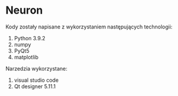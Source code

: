 # Neuron


Kody zostały napisane z wykorzystaniem następujących technologii:
1. Python 3.9.2
2. numpy
3. PyQt5
4. matplotlib

Narzedzia wykorzystane:
1. visual studio code
2. Qt designer 5.11.1

